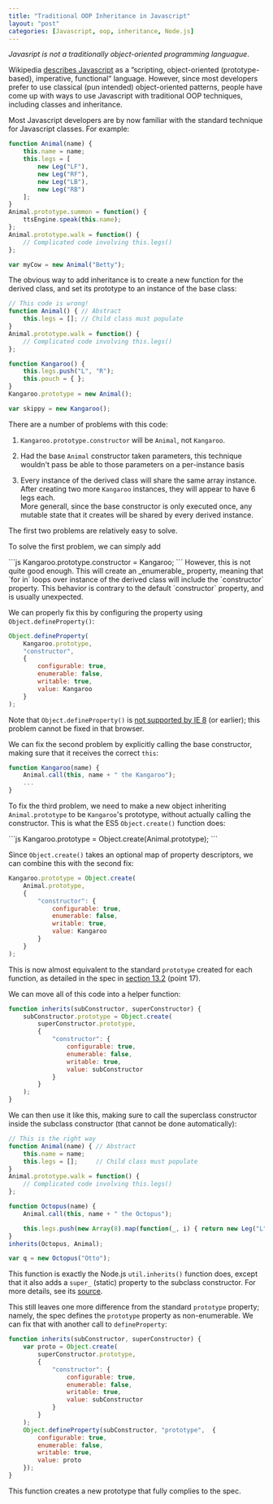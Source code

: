 ```yaml
---
title: "Traditional OOP Inheritance in Javascript"
layout: "post"
categories: [Javascript, oop, inheritance, Node.js]
---
```


_Javasript is not a traditionally object-oriented programming languague_.

Wikipedia [describes Javascript](https://en.wikipedia.org/wiki/Javascript) as a &rdquo;scripting, object-oriented (prototype-based), imperative, functional&ldquo; language.  However, since most developers prefer to use classical (pun intended) object-oriented patterns, people have come up with ways to use Javascript with traditional OOP techniques, including classes and inheritance.

Most Javascript developers are by now familiar with the standard technique for Javascript classes.  For example:

```js
function Animal(name) {
	this.name = name;
	this.legs = [
		new Leg("LF"),
		new Leg("RF"),
		new Leg("LB"),
		new Leg("RB")
	];
}
Animal.prototype.summon = function() {
	ttsEngine.speak(this.name);
};
Animal.prototype.walk = function() {
	// Complicated code involving this.legs()
};

var myCow = new Animal("Betty");
```

The obvious way to add inheritance is to create a new function for the derived class, and set its prototype to an instance of the base class:

```js
// This code is wrong!
function Animal() {	// Abstract
	this.legs = [];	// Child class must populate
}
Animal.prototype.walk = function() {
	// Complicated code involving this.legs()
};

function Kangaroo() {
	this.legs.push("L", "R");
	this.pouch = { };
}
Kangaroo.prototype = new Animal();

var skippy = new Kangaroo();
```

There are a number of problems with this code:

 1. `Kangaroo.prototype.constructor` will be `Animal`, not `Kangaroo`.  

 1. Had the base `Animal` constructor taken parameters, this technique wouldn't pass be able to those parameters on a per-instance basis

 1. Every instance of the derived class will share the same array instance.  After creating two more `Kangaroo` instances, they will appear to have 6 legs each.  
More generall, since the base constructor is only executed once, any mutable state that it creates will be shared by every derived instance.

The first two problems are relatively easy to solve.

To solve the first problem, we can simply add 

<div class="small"></div>
```js
Kangaroo.prototype.constructor = Kangaroo;
```
However, this is not quite good enough.  This will create an _enumerable_ property, meaning that `for in` loops over instance of the derived class will include the `constructor` property.  This behavior is contrary to the default `constructor` property, and is usually unexpected.

We can properly fix this by configuring the property using `Object.defineProperty()`:

```js
Object.defineProperty(
	Kangaroo.prototype, 
	"constructor", 
	{ 
		configurable: true,
		enumerable: false,
		writable: true,
		value: Kangaroo
	}
);
```
Note that `Object.defineProperty()` is [not supported by IE 8](https://developer.mozilla.org/en-US/docs/Web/JavaScript/Reference/Global_Objects/Object/defineProperty#Browser_compatibility) (or earlier); this problem cannot be fixed in that browser.

We can fix the second problem by explicitly calling the base constructor, making sure that it receives the correct `this`:

```js
function Kangaroo(name) {
	Animal.call(this, name + " the Kangaroo");
	...
}
```

To fix the third problem, we need to make a new object inheriting `Animal.prototype` to be `Kangaroo`'s prototype, without actually calling the constructor.  This is what the ES5 `Object.create()` function does:

<div class="small"></div>
```js
Kangaroo.prototype = Object.create(Animal.prototype);
```

Since `Object.create()` takes an optional map of property descriptors, we can combine this with the second fix:

```js
Kangaroo.prototype = Object.create(
	Animal.prototype,
	{
		"constructor": { 
			configurable: true,
			enumerable: false,
			writable: true,
			value: Kangaroo
		}
	}
);
```

This is now almost equivalent to the standard `prototype` created for each function, as detailed in the spec in [section 13.2](https://es5.github.io/#x13.2 "Creating Function Objects") (point 17).  

We can move all of this code into a helper function:

```js
function inherits(subConstructor, superConstructor) {
	subConstructor.prototype = Object.create(
		superConstructor.prototype,
		{
			"constructor": { 
				configurable: true,
				enumerable: false,
				writable: true,
				value: subConstructor
			}
		}
	);
}
```
We can then use it like this, making sure to call the superclass constructor inside the subclass constructor (that cannot be done automatically):


```js
// This is the right way
function Animal(name) {	// Abstract
	this.name = name;
	this.legs = [];		// Child class must populate
}
Animal.prototype.walk = function() {
	// Complicated code involving this.legs()
};

function Octopus(name) {
	Animal.call(this, name + " the Octopus");

	this.legs.push(new Array(8).map(function(_, i) { return new Leg("L" + i); });
}
inherits(Octopus, Animal);

var q = new Octopus("Otto");
```

This function is exactly the Node.js `util.inherits()` function does, except that it also adds a `super_` (static) property to the subclass constructor.  For more details, see its [source](https://github.com/joyent/node/blob/546ae2ee/lib/util.js#L552-L575).

This still leaves one more difference from the standard `prototype` property; namely, the spec defines the `prototype` property as non-enumerable.  We can fix that with another call to `defineProperty`:

```js
function inherits(subConstructor, superConstructor) {
	var proto = Object.create(
		superConstructor.prototype,
		{
			"constructor": { 
				configurable: true,
				enumerable: false,
				writable: true,
				value: subConstructor
			}
		}
	);
	Object.defineProperty(subConstructor, "prototype", 	{ 
		configurable: true,
		enumerable: false,
		writable: true,
		value: proto
	});
}
```

This function creates a new prototype that fully complies to the spec.
